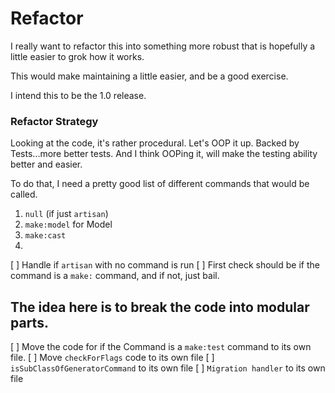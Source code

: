 # Refactor
I really want to refactor this into something more robust that is hopefully a little easier to grok how it works.

This would make maintaining a little easier, and be a good exercise.

I intend this to be the 1.0 release.

### Refactor Strategy

Looking at the code, it's rather procedural. Let's OOP it up. Backed by Tests...more better tests. And I think OOPing it, will make the testing ability better and easier.

To do that, I need a pretty good list of different commands that would be called.

1. `null` (if just `artisan`)
2. `make:model` for Model
3. `make:cast`
4. 

[ ] Handle if `artisan` with no command is run
[ ] First check should be if the command is a `make:` command, and if not, just bail.

## The idea here is to break the code into modular parts.

[ ] Move the code for if the Command is a `make:test` command to its own file.
[ ] Move `checkForFlags` code to its own file
[ ] `isSubClassOfGeneratorCommand` to its own file
[ ] `Migration handler` to its own file